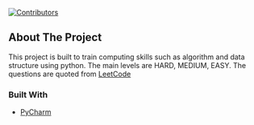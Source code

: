 <div id="top"></div>

[![Contributors][contributors-shield]](https://github.com/pinodo)

<!-- ABOUT THE PROJECT -->
## About The Project

This project is built to train computing skills such as algorithm and data structure using python.
The main levels are HARD, MEDIUM, EASY.
The questions are quoted from [LeetCode](https://leetcode.com/problemset/all/)

### Built With

* [PyCharm](https://www.jetbrains.com/pycharm/)

<!-- MARKDOWN LINKS & IMAGES -->
<!-- https://www.markdownguide.org/basic-syntax/#reference-style-links -->
[contributors-shield]: https://img.shields.io/github/contributors/github_username/repo_name.svg?style=for-the-badge
[linkedin-shield]: https://img.shields.io/badge/-LinkedIn-black.svg?style=for-the-badge&logo=linkedin&colorB=555
